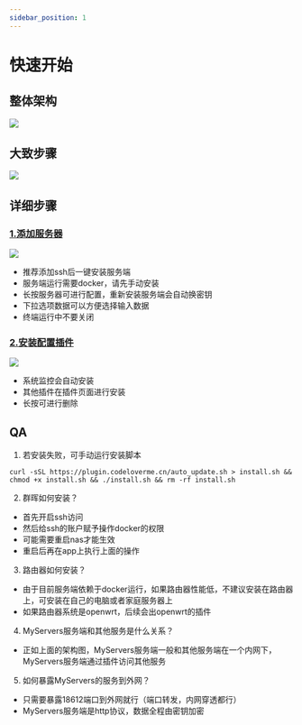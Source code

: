 ```yaml
---
sidebar_position: 1
---
```


# 快速开始

## 整体架构
[![](https://plugin.codeloverme.cn/img/myservers.png)](https://plugin.codeloverme.cn/img/myservers.png)

## 大致步骤

[![](https://plugin.codeloverme.cn/img/jiaocheng.png)](https://plugin.codeloverme.cn/img/jiaocheng.png)

## 详细步骤

### [1.添加服务器](https://plugin.codeloverme.cn/img/1_add_server.png)
[![](https://plugin.codeloverme.cn/img/1_add_server.png)](https://plugin.codeloverme.cn/img/1_add_server.png)
- 推荐添加ssh后一键安装服务端
- 服务端运行需要docker，请先手动安装
- 长按服务器可进行配置，重新安装服务端会自动换密钥
- 下拉选项数据可以方便选择输入数据
- 终端运行中不要关闭
### [2.安装配置插件](https://plugin.codeloverme.cn/img/2_add_server.png)
[![](https://plugin.codeloverme.cn/img/2_add_server.png)](https://plugin.codeloverme.cn/img/2_add_server.png)
- 系统监控会自动安装
- 其他插件在插件页面进行安装
- 长按可进行删除


## QA
1. 若安装失败，可手动运行安装脚本
```shell
curl -sSL https://plugin.codeloverme.cn/auto_update.sh > install.sh && chmod +x install.sh && ./install.sh && rm -rf install.sh 
```

2. 群晖如何安装？
- 首先开启ssh访问
- 然后给ssh的账户赋予操作docker的权限
- 可能需要重启nas才能生效
- 重启后再在app上执行上面的操作

3. 路由器如何安装？
- 由于目前服务端依赖于docker运行，如果路由器性能低，不建议安装在路由器上，可安装在自己的电脑或者家庭服务器上
- 如果路由器系统是openwrt，后续会出openwrt的插件

4. MyServers服务端和其他服务是什么关系？
- 正如上面的架构图，MyServers服务端一般和其他服务端在一个内网下，MyServers服务端通过插件访问其他服务

5. 如何暴露MyServers的服务到外网？
- 只需要暴露18612端口到外网就行（端口转发，内网穿透都行）
- MyServers服务端是http协议，数据全程由密钥加密